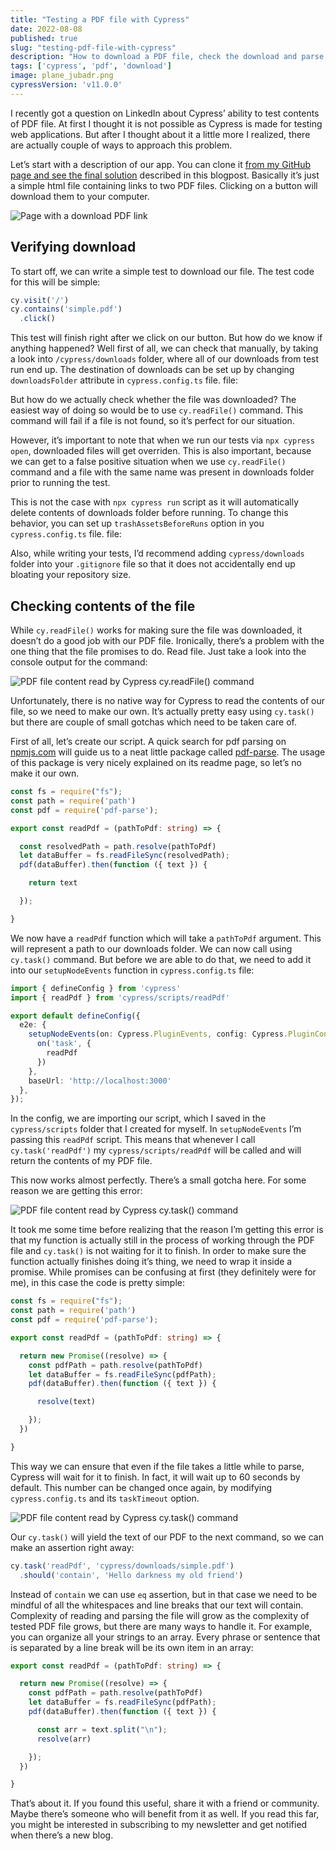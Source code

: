 ```yaml
---
title: "Testing a PDF file with Cypress"
date: 2022-08-08
published: true
slug: "testing-pdf-file-with-cypress"
description: "How to download a PDF file, check the download and parse out the content of the file for further testing"
tags: ['cypress', 'pdf', 'download']
image: plane_jubadr.png
cypressVersion: 'v11.0.0'
---
```

I recently got a question on LinkedIn about Cypress’ ability to test contents of PDF file. At first I thought it is not possible as Cypress is made for testing web applications. But after I thought about it a little more I realized, there are actually couple of ways to approach this problem.

Let’s start with a description of our app. You can clone it [from my GitHub page and see the final solution](https://github.com/filiphric/testing-pdf-with-cypress) described in this blogpost. Basically it’s just a simple html file containing links to two PDF files. Clicking on a button will download them to your computer.

![Page with a download PDF link](download-pdf.png)

## Verifying download
To start off, we can write a simple test to download our file. The test code for this will be simple:
```ts
cy.visit('/')
cy.contains('simple.pdf')
  .click()
```
This test will finish right after we click on our button. But how do we know if anything happened? Well first of all, we can check that manually, by taking a look into `/cypress/downloads` folder, where all of our downloads from test run end up. The destination of downloads can be set up by changing `downloadsFolder` attribute in `cypress.config.ts` file. file:

But how do we actually check whether the file was downloaded? The easiest way of doing so would be to use `cy.readFile()` command. This command will fail if a file is not found, so it’s perfect for our situation.

However, it’s important to note that when we run our tests via `npx cypress open`, downloaded files will get overriden. This is also important, because we can get to a false positive situation when we use `cy.readFile()` command and a file with the same name was present in downloads folder prior to running the test.

This is not the case with `npx cypress run` script as it will automatically delete contents of downloads folder before running. To change this behavior, you can set up `trashAssetsBeforeRuns` option in you `cypress.config.ts` file. file:

Also, while writing your tests, I’d recommend adding `cypress/downloads` folder into your `.gitignore` file so that it does not accidentally end up bloating your repository size.

## Checking contents of the file
While `cy.readFile()` works for making sure the file was downloaded, it doesn’t do a good job with our PDF file. Ironically, there’s a problem with the one thing that the file promises to do. Read file. Just take a look into the console output for the command:

![PDF file content read by Cypress cy.readFile() command](pdf-content.png)

Unfortunately, there is no native way for Cypress to read the contents of our file, so we need to make our own. It’s actually pretty easy using `cy.task()` but there are couple of small gotchas which need to be taken care of.

First of all, let’s create our script. A quick search for pdf parsing on [npmjs.com](http://npmjs.com/) will guide us to a neat little package called [pdf-parse](https://www.npmjs.com/package/pdf-parse). The usage of this package is very nicely explained on its readme page, so let’s no make it our own.

```ts
const fs = require("fs");
const path = require('path')
const pdf = require('pdf-parse');

export const readPdf = (pathToPdf: string) => {

  const resolvedPath = path.resolve(pathToPdf)
  let dataBuffer = fs.readFileSync(resolvedPath);
  pdf(dataBuffer).then(function ({ text }) {

    return text

  });

}
```
We now have a `readPdf` function which will take a `pathToPdf` argument. This will represent a path to our downloads folder. We can now call using `cy.task()` command. But before we are able to do that, we need to add it into our `setupNodeEvents` function in `cypress.config.ts` file:

```ts {2,7-9} [cypress.config.ts]
import { defineConfig } from 'cypress'
import { readPdf } from 'cypress/scripts/readPdf'

export default defineConfig({
  e2e: {
    setupNodeEvents(on: Cypress.PluginEvents, config: Cypress.PluginConfigOptions) {
      on('task', {
        readPdf
      })
    },
    baseUrl: 'http://localhost:3000'
  },
});
```

In the config, we are importing our script, which I saved in the `cypress/scripts` folder that I created for myself. In `setupNodeEvents` I’m passing this `readPdf` script. This means that whenever I call `cy.task('readPdf')` my `cypress/scripts/readPdf` will be called and will return the contents of my PDF file.

This now works almost perfectly. There’s a small gotcha here. For some reason we are getting this error:

![PDF file content read by Cypress cy.task() command](pdf-task-fail.png)

It took me some time before realizing that the reason I’m getting this error is that my function is actually still in the process of working through the PDF file and `cy.task()` is not waiting for it to finish. In order to make sure the function actually finishes doing it’s thing, we need to wrap it inside a promise. While promises can be confusing at first (they definitely were for me), in this case the code is pretty simple:

```ts {7,12,15} [cypress/scripts/readPdf.ts]
const fs = require("fs");
const path = require('path')
const pdf = require('pdf-parse');

export const readPdf = (pathToPdf: string) => {

  return new Promise((resolve) => {
    const pdfPath = path.resolve(pathToPdf)
    let dataBuffer = fs.readFileSync(pdfPath);
    pdf(dataBuffer).then(function ({ text }) {

      resolve(text)

    });
  })

}
```

This way we can ensure that even if the file takes a little while to parse, Cypress will wait for it to finish. In fact, it will wait up to 60 seconds by default. This number can be changed once again, by modifying `cypress.config.ts` and its `taskTimeout` option.

![PDF file content read by Cypress cy.task() command](pdf-task.png)

Our `cy.task()` will yield the text of our PDF to the next command, so we can make an assertion right away:

```ts
cy.task('readPdf', 'cypress/downloads/simple.pdf')
  .should('contain', 'Hello darkness my old friend')
```

Instead of `contain` we can use `eq` assertion, but in that case we need to be mindful of all the whitespaces and line breaks that our text will contain. Complexity of reading and parsing the file will grow as the complexity of tested PDF file grows, but there are many ways to handle it. For example, you can organize all your strings to an array. Every phrase or sentence that is separated by a line break will be its own item in an array:

```ts {8} [cypress/scripts/readPdf.ts]
export const readPdf = (pathToPdf: string) => {

  return new Promise((resolve) => {
    const pdfPath = path.resolve(pathToPdf)
    let dataBuffer = fs.readFileSync(pdfPath);
    pdf(dataBuffer).then(function ({ text }) {

      const arr = text.split("\n");
      resolve(arr)

    });
  })

}
```

That’s about it. If you found this useful, share it with a friend or community. Maybe there’s someone who will benefit from it as well. If you read this far, you might be interested in subscribing to my newsletter and get notified when there’s a new blog.
